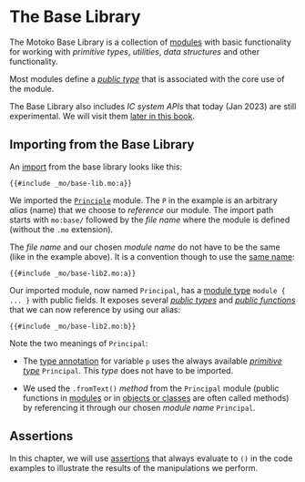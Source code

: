 # The Base Library

The Motoko Base Library is a collection of [modules](/common-programming-concepts/modules.html) with basic functionality for working with _primitive types_, _utilities_, _data structures_ and other functionality.

Most modules define a _[public type](/common-programming-concepts/modules.html#public-types-in-modules)_ that is associated with the core use of the module.

The Base Library also includes _IC system APIs_ that today (Jan 2023) are still experimental. We will visit them [later in this book](/advanced-concepts.html).

## Importing from the Base Library

An [import](/common-programming-concepts/modules.html#imports) from the base library looks like this:

```motoko
{{#include _mo/base-lib.mo:a}}
```

We imported the [`Principle`](/base-library/primitive-types/principal.html) module. The `P` in the example is an arbitrary _alias_ (name) that we choose to _reference_ our module. The import path starts with `mo:base/` followed by the _file name_ where the module is defined (without the `.mo` extension).

The _file name_ and our chosen _module name_ do not have to be the same (like in the example above). It is a convention though to use the [same name](/common-programming-concepts/modules.html#type-imports-and-renaming):

```motoko
{{#include _mo/base-lib2.mo:a}}
```

Our imported module, now named `Principal`, has a [module type](/common-programming-concepts/modules.html#module-type) `module { ... }` with public fields. It exposes several [_public types_](/common-programming-concepts/modules.html#public-types-in-modules) and [_public functions_](/common-programming-concepts/modules.html#public-functions-in-modules) that we can now reference by using our alias:

```motoko
{{#include _mo/base-lib2.mo:b}}
```

Note the two meanings of `Principal`:

- The [type annotation](/common-programming-concepts/types.html) for variable `p` uses the always available [_primitive type_](/common-programming-concepts/types.html#primitive-types) `Principal`. This _type_ does not have to be imported.

- We used the `.fromText()` _method_ from the `Principal` module (public functions in [modules](/common-programming-concepts/modules.html) or in [objects or classes](/common-programming-concepts/objects-and-classes.html) are often called methods) by referencing it through our chosen _module name_ `Principal`.

## Assertions

In this chapter, we will use [assertions](/common-programming-concepts/assertions.html) that always evaluate to `()` in the code examples to illustrate the results of the manipulations we perform.

